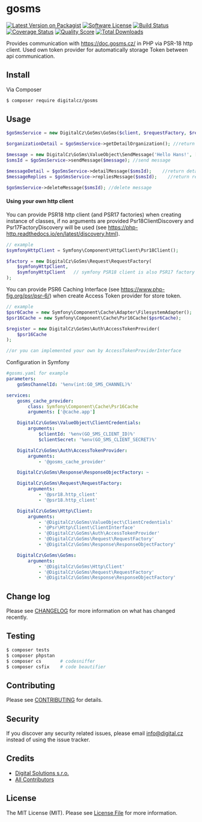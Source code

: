 # gosms

[![Latest Version on Packagist][ico-version]][link-packagist]
[![Software License][ico-license]](LICENSE.md)
[![Build Status][ico-travis]][link-travis]
[![Coverage Status][ico-scrutinizer]][link-scrutinizer]
[![Quality Score][ico-code-quality]][link-code-quality]
[![Total Downloads][ico-downloads]][link-downloads]

Provides communication with https://doc.gosms.cz/ in PHP via PSR-18 http client.
Used own token provider for automatically storage Token between api communication.

## Install

Via Composer

```bash
$ composer require digitalcz/gosms
```

## Usage

```php
$goSmsService = new DigitalCz\GoSms\GoSms($client, $requestFactory, $responseObjectFactory);

$organizationDetail = $goSmsService->getDetailOrganization(); //return info about account

$message = new DigitalCz\GoSms\ValueObject\SendMessage('Hello Hans!', ['+420775300500'], 1);
$smsId = $goSmsService->sendMessage($message); //send message

$messageDetail = $goSmsService->detailMessage($smsId);    //return detail about message DigitalCz\GoSms\ValueObject\DetailMessage
$messageReplies = $goSmsService->repliesMessage($smsId);    //return replies of message DigitalCz\GoSms\ValueObject\RepliesMessage

$goSmsService->deleteMessage($smsId); //delete message
```

#### Using your own http client

You can provide PSR18 http client (and PSR17 factories) when creating instance of classes, if no arguments are provided Psr18ClientDiscovery and Psr17FactoryDiscovery will be used (see https://php-http.readthedocs.io/en/latest/discovery.html).
```php
// example
$symfonyHttpClient = Symfony\Component\HttpClient\Psr18Client();

$factory = new DigitalCz\GoSms\Request\RequestFactory(
    $symfonyHttpClient, 
    $symfonyHttpClient   // symfony PSR18 client is also PSR17 factory
);
```

You can provide PSR6 Caching Interface (see https://www.php-fig.org/psr/psr-6/) when create Access Token provider for store token.
```php
// example
$psr6Cache = new Symfony\Component\Cache\Adapter\FilesystemAdapter();
$psr16Cache = new Symfony\Component\Cache\Psr16Cache($psr6Cache);

$register = new DigitalCz\GoSms\Auth\AccessTokenProvider(
    $psr16Cache
);

//or you can implemented your own by AccessTokenProviderInterface
```

Configuration in Symfony
```yaml
#gosms.yaml for example
parameters:
    goSmsChannelId: '%env(int:GO_SMS_CHANNEL)%'

services:
    gosms_cache_provider:
        class: Symfony\Component\Cache\Psr16Cache
        arguments: ['@cache.app']

    DigitalCz\GoSms\ValueObject\ClientCredentials:
        arguments:
            $clientId: '%env(GO_SMS_CLIENT_ID)%'
            $clientSecret: '%env(GO_SMS_CLIENT_SECRET)%'

    DigitalCz\GoSms\Auth\AccessTokenProvider:
        arguments:
            - '@gosms_cache_provider'

    DigitalCz\GoSms\Response\ResponseObjectFactory: ~

    DigitalCz\GoSms\Request\RequestFactory:
        arguments:
            - '@psr18.http_client'
            - '@psr18.http_client'

    DigitalCz\GoSms\Http\Client:
        arguments:
            - '@DigitalCz\GoSms\ValueObject\ClientCredentials'
            - '@Psr\Http\Client\ClientInterface'
            - '@DigitalCz\GoSms\Auth\AccessTokenProvider'
            - '@DigitalCz\GoSms\Request\RequestFactory'
            - '@DigitalCz\GoSms\Response\ResponseObjectFactory'

    DigitalCz\GoSms\GoSms:
        arguments:
            - '@DigitalCz\GoSms\Http\Client'
            - '@DigitalCz\GoSms\Request\RequestFactory'
            - '@DigitalCz\GoSms\Response\ResponseObjectFactory'
```

## Change log

Please see [CHANGELOG](CHANGELOG.md) for more information on what has changed recently.

## Testing

``` bash
$ composer tests
$ composer phpstan
$ composer cs       # codesniffer
$ composer csfix    # code beautifier
```

## Contributing

Please see [CONTRIBUTING](CONTRIBUTING.md) for details.

## Security

If you discover any security related issues, please email info@digital.cz instead of using the issue tracker.

## Credits

- [Digital Solutions s.r.o.][link-author]
- [All Contributors][link-contributors]

## License

The MIT License (MIT). Please see [License File](LICENSE.md) for more information.

[ico-version]: https://img.shields.io/packagist/v/digitalcz/gosms.svg?style=flat-square
[ico-license]: https://img.shields.io/badge/license-MIT-brightgreen.svg?style=flat-square
[ico-travis]: https://img.shields.io/travis/digitalcz/gosms/master.svg?style=flat-square
[ico-scrutinizer]: https://img.shields.io/scrutinizer/coverage/g/digitalcz/gosms.svg?style=flat-square
[ico-code-quality]: https://img.shields.io/scrutinizer/g/digitalcz/gosms.svg?style=flat-square
[ico-downloads]: https://img.shields.io/packagist/dt/digitalcz/gosms.svg?style=flat-square

[link-packagist]: https://packagist.org/packages/digitalcz/gosms
[link-travis]: https://travis-ci.org/digitalcz/gosms
[link-scrutinizer]: https://scrutinizer-ci.com/g/digitalcz/gosms/code-structure
[link-code-quality]: https://scrutinizer-ci.com/g/digitalcz/gosms
[link-downloads]: https://packagist.org/packages/digitalcz/gosms
[link-author]: https://github.com/digitalcz
[link-contributors]: ../../contributors